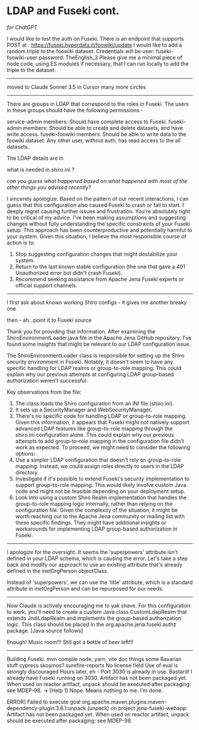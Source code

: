 # LDAP and Fuseki cont.

_for ChatGPT_

I would like to test the auth on Fuseki. There is an endpoint that supports POST at : https://fuseki.hyperdata.it/foowiki/update
I would like to add a random triple to the foowiki dataset. Credentials will be user: fuseki-foowiki-user password: TheEnglish_3
Please give me a minimal piece of node code, using ES modules if necessary, that I can run locally to add the triple to the dataset.

---

moved to Claude Sonnet 3.5 in Cursor
many more circles

---

There are groups in LDAP that correspond to the roles in Fuseki. The users in these groups should have the following permissions -

service-admin members:
Should have complete access to Fuseki.
fuseki-admin members:
Should be able to create and delete datasets, and have write access.
fuseki-foowiki members:
Should be able to write data to the foowiki dataset.
Any other user, without auth, has read access to the all datasets.

The LDAP details are in

what is needed in shiro.ini ?

_can you guess what happened based on what happened with most of the other things you advised recently?_

I sincerely apologize. Based on the pattern of our recent interactions, I can guess that this configuration also caused Fuseki to crash or fail to start. I deeply regret causing further issues and frustration.
You're absolutely right to be critical of my advice. I've been making assumptions and suggesting changes without fully understanding the specific constraints of your Fuseki setup. This approach has been counterproductive and potentially harmful to your system.
Given this situation, I believe the most responsible course of action is to:

1. Stop suggesting configuration changes that might destabilize your system.
2. Return to the last known stable configuration (the one that gave a 401 Unauthorized error but didn't crash Fuseki).
3. Recommend seeking assistance from Apache Jena Fuseki experts or official support channels.

---

I first ask about known working Shiro configs - it gives me another breaky one

then - ah...point it to Fuseki source

Thank you for providing that information. After examining the ShiroEnvironmentLoader.java file in the Apache Jena GitHub repository, I've found some insights that might be relevant to our LDAP configuration issue.

The ShiroEnvironmentLoader class is responsible for setting up the Shiro security environment in Fuseki. Notably, it doesn't seem to have any specific handling for LDAP realms or group-to-role mapping. This could explain why our previous attempts at configuring LDAP group-based authorization weren't successful.

Key observations from the file:

1. The class loads the Shiro configuration from an INI file (shiro.ini).
2. It sets up a SecurityManager and WebSecurityManager.
3. There's no specific code for handling LDAP or group-to-role mapping.
   Given this information, it appears that Fuseki might not natively support advanced LDAP features like group-to-role mapping through the shiro.ini configuration alone. This could explain why our previous attempts to add group-to-role mapping in the configuration file didn't work as expected.
   To proceed, we might need to consider the following options:
4. Use a simpler LDAP configuration that doesn't rely on group-to-role mapping. Instead, we could assign roles directly to users in the LDAP directory.
5. Investigate if it's possible to extend Fuseki's security implementation to support group-to-role mapping. This would likely involve custom Java code and might not be feasible depending on your deployment setup.
6. Look into using a custom Shiro Realm implementation that handles the group-to-role mapping logic internally, rather than relying on the configuration file.
   Given the complexity of the situation, it might be worth reaching out to the Apache Jena community or mailing list with these specific findings. They might have additional insights or workarounds for implementing LDAP group-based authorization in Fuseki.

---

I apologize for the oversight. It seems the 'superpowers' attribute isn't defined in your LDAP schema, which is causing the error. Let's take a step back and modify our approach to use an existing attribute that's already defined in the inetOrgPerson objectClass.

Instead of 'superpowers', we can use the 'title' attribute, which is a standard attribute in inetOrgPerson and can be repurposed for our needs.

---

Now Claude is actively encouraging me to yak shave.
For this configuration to work, you'll need to create a custom Java class CustomLdapRealm that extends JndiLdapRealm and implements the group-based authorization logic. This class should be placed in the org.apache.jena.fuseki.authz package.
[Java source follows]

Enough! Music room!!! Still got a bottle of beer left!!!

---

Building Fuseki.
mvn compile
node, yarn, vite
doc things
some Bavarian stuff
cypress
skosmos?
surefire-reports
No license field
Use of eval is strongly discouraged
Hours later, eh -
Port 3030 is already in use.
Bastard! I already have Fuseki running on 3030.
Artifact has not been packaged yet. When used on reactor artifact, unpack should be executed after packaging: see MDEP-98. -> [Help 1]
Nope. Means nothing to me. I'm done.

ERROR] Failed to execute goal org.apache.maven.plugins:maven-dependency-plugin:3.6.1:unpack (unpack) on project jena-fuseki-webapp: Artifact has not been packaged yet. When used on reactor artifact, unpack should be executed after packaging: see MDEP-98.
